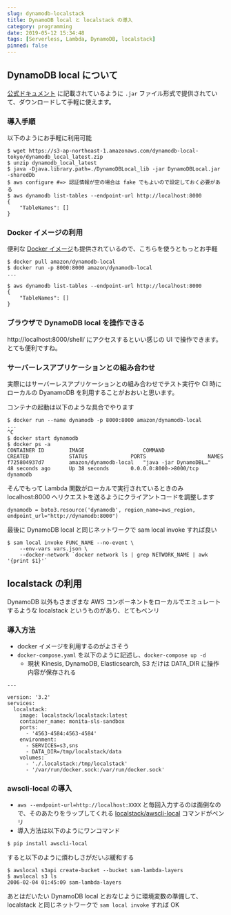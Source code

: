 ```yaml
---
slug: dynamodb-localstack
title: DynamoDB local と localstack の導入
category: programming
date: 2019-05-12 15:34:48
tags: [Serverless, Lambda, DynamoDB, localstack]
pinned: false
---
```


## DynamoDB local について

[公式ドキュメント](https://docs.aws.amazon.com/ja_jp/amazondynamodb/latest/developerguide/DynamoDBLocal.DownloadingAndRunning.html) に記載されているように `.jar` ファイル形式で提供されていて、ダウンロードして手軽に使えます。

### 導入手順

以下のようにお手軽に利用可能

```
$ wget https://s3-ap-northeast-1.amazonaws.com/dynamodb-local-tokyo/dynamodb_local_latest.zip
$ unzip dynamodb_local_latest
$ java -Djava.library.path=./DynamoDBLocal_lib -jar DynamoDBLocal.jar -sharedDb
$ aws configure #=> 認証情報が空の場合は fake でもよいので設定しておく必要がある
$ aws dynamodb list-tables --endpoint-url http://localhost:8000
{
    "TableNames": []
}
```

### Docker イメージの利用

便利な [Docker イメージ](https://hub.docker.com/r/amazon/dynamodb-local)も提供されているので、こちらを使うともっとお手軽

```
$ docker pull amazon/dynamodb-local
$ docker run -p 8000:8000 amazon/dynamodb-local
...

$ aws dynamodb list-tables --endpoint-url http://localhost:8000
{
    "TableNames": []
}
```

### ブラウザで DynamoDB local を操作できる

http://localhost:8000/shell/ にアクセスするといい感じの UI で操作できます。とても便利ですね。

### サーバーレスアプリケーションとの組み合わせ

実際にはサーバーレスアプリケーションとの組み合わせでテスト実行や CI 時にローカルの DyanamoDB を利用することがおおいと思います。

コンテナの起動は以下のような具合でやります

```
$ docker run --name dynamodb -p 8000:8000 amazon/dynamodb-local
...
^C
$ docker start dynamodb
$ docker ps -a
CONTAINER ID        IMAGE                   COMMAND                  CREATED             STATUS              PORTS                    NAMES
f725804937d7        amazon/dynamodb-local   "java -jar DynamoDBL…"   48 seconds ago      Up 38 seconds       0.0.0.0:8000->8000/tcp   dynamodb
```

そんでもって Lambda 関数がローカルで実行されているときのみ localhost:8000 へリクエストを送るようにクライアントコードを調整します

```
dynamodb = boto3.resource('dynamodb', region_name=aws_region, endpoint_url="http://dynamodb:8000")
```

最後に DynamoDB local と同じネットワークで sam local invoke すれば良い

```
$ sam local invoke FUNC_NAME --no-event \
    --env-vars vars.json \
    --docker-network `docker network ls | grep NETWORK_NAME | awk '{print $1}'`
```

## localstack の利用

DynamoDB 以外もさまざまな AWS コンポーネントをローカルでエミュレートするような localstack というものがあり、とてもベンリ

### 導入方法

- docker イメージを利用するのがよさそう
- `docker-compose.yaml` を以下のように記述し、`docker-compose up -d`
  - 現状 Kinesis, DynamoDB, Elasticsearch, S3 だけは DATA_DIR に操作内容が保存される

```
---

version: '3.2'
services:
  localstack:
    image: localstack/localstack:latest
    container_name: monita-sls-sandbox
    ports:
      - '4563-4584:4563-4584'
    environment:
      - SERVICES=s3,sns
      - DATA_DIR=/tmp/localstack/data
    volumes:
      - './.localstack:/tmp/localstack'
      - '/var/run/docker.sock:/var/run/docker.sock'
```

### awscli-local の導入

- `aws --endpoint-url=http://localhost:XXXX` と毎回入力するのは面倒なので、そのあたりをラップしてくれる [localstack/awscli-local](https://github.com/localstack/awscli-local) コマンドがベンリ
- 導入方法は以下のようにワンコマンド

```
$ pip install awscli-local
```

すると以下のように煩わしさがだいぶ緩和する

```
$ awslocal s3api create-bucket --bucket sam-lambda-layers
$ awslocal s3 ls
2006-02-04 01:45:09 sam-lambda-layers
```

あとはだいたい DynamoDB local とおなじように環境変数の準備して、localstack と同じネットワークで `sam local invoke` すれば OK
